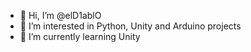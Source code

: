 - 👋 Hi, I’m @elD1ablO
- 👀 I’m interested in Python, Unity and Arduino projects
- 🌱 I’m currently learning Unity

<!---
elD1ablO/elD1ablO is a ✨ special ✨ repository because its `README.md` (this file) appears on your GitHub profile.
You can click the Preview link to take a look at your changes.
--->
